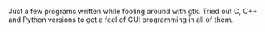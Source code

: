 Just a few programs written while fooling around with gtk. Tried out C, C++ and
Python versions to get a feel of GUI programming in all of them. 
